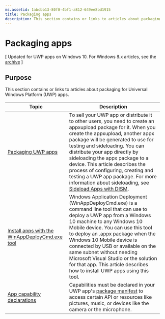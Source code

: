 ```yaml
---
ms.assetid: 1abcbb13-80f0-4bf1-a812-649ee8bd1915
title: Packaging apps
description: This section contains or links to articles about packaging for Universal Windows Platform (UWP) apps.
---
```

# Packaging apps

\[ Updated for UWP apps on Windows 10. For Windows 8.x articles, see the [archive](http://go.microsoft.com/fwlink/p/?linkid=619132) \]

## Purpose

This section contains or links to articles about packaging for Universal Windows Platform (UWP) apps.

| Topic | Description |
|-------|-------------|
| [Packaging UWP apps](packaging-uwp-apps.md) | To sell your UWP app or distribute it to other users, you need to create an appxupload package for it. When you create the appxupload, another appx package will be generated to use for testing and sideloading. You can distribute your app directly by sideloading the appx package to a device. This article describes the process of configuring, creating and testing a UWP app package. For more information about sideloading, see [Sideload Apps with DISM](http://go.microsoft.com/fwlink/?LinkID=231020). |
| [Install apps with the WinAppDeployCmd.exe tool](install-universal-windows-apps-with-the-winappdeploycmd-tool.md) | Windows Application Deployment (WinAppDeployCmd.exe) is a command line tool that can use to deploy a UWP app from a Windows 10 machine to any Windows 10 Mobile device. You can use this tool to deploy an .appx package when the Windows 10 Mobile device is connected by USB or available on the same subnet without needing Microsoft Visual Studio or the solution for that app. This article describes how to install UWP apps using this tool. |
| [App capability declarations](app-capability-declarations.md) | Capabilities must be declared in your UWP app's [package manifest](https://msdn.microsoft.com/library/windows/apps/BR211474) to access certain API or resources like pictures, music, or devices like the camera or the microphone. |
 



<!--HONumber=May16_HO4-->


